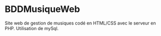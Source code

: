 # BDDMusiqueWeb

Site web de gestion de musiques codé en HTML/CSS avec le serveur en PHP. Utilisation de mySql.

